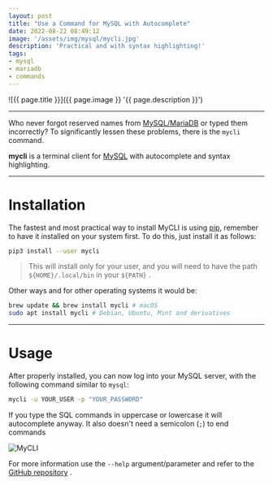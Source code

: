 ```yaml
---
layout: post
title: "Use a Command for MySQL with Autocomplete"
date: 2022-08-22 08:49:12
image: '/assets/img/mysql/mycli.jpg'
description: 'Practical and with syntax highlighting!'
tags:
- mysql
- mariadb
- commands
---
```


![{{ page.title }}]({{ page.image }} '{{ page.description }}')

---

Who never forgot reserved names from [MySQL/MariaDB](https://terminalroot.com/tags#mysql) or typed them incorrectly? To significantly lessen these problems, there is the `mycli` command.

**mycli** is a terminal client for [MySQL](https://terminalroot.com/tags#mysql) with autocomplete and syntax highlighting.

---

# Installation
The fastest and most practical way to install MyCLI is using [pip](https://pypi.org/project/pip/), remember to have it installed on your system first. To do this, just install it as follows:

```bash
pip3 install --user mycli
```
> This will install only for your user, and you will need to have the path `${HOME}/.local/bin` in your `${PATH}` .

Other ways and for other operating systems it would be:

```bash
brew update && brew install mycli # macOS
sudo apt install mycli # Debian, Ubuntu, Mint and derivatives
```

---

# Usage
After properly installed, you can now log into your MySQL server, with the following command similar to `mysql`:
```bash
mycli -u YOUR_USER -p "YOUR_PASSWORD"
```

If you type the SQL commands in uppercase or lowercase it will autocomplete anyway. It also doesn't need a semicolon (`;`) to end commands

![MyCLI](https://github.com/dbcli/mycli/raw/main/screenshots/main.gif)

For more information use the `--help` argument/parameter and refer to the [GitHub repository](https://github.com/dbcli/mycli) .
